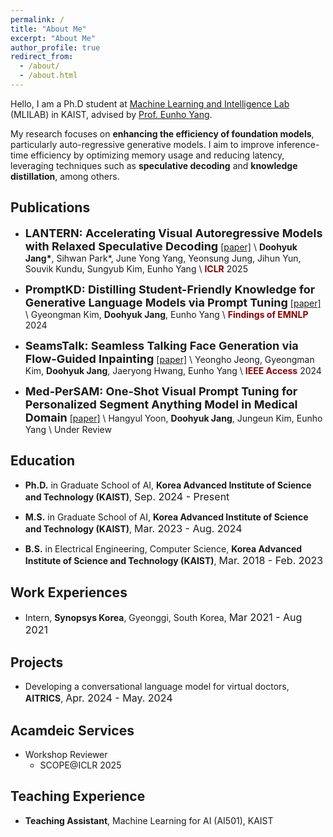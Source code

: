 ```yaml
---
permalink: /
title: "About Me"
excerpt: "About Me"
author_profile: true
redirect_from:
  - /about/
  - /about.html
---
```


Hello, I am a Ph.D student at [Machine Learning and Intelligence Lab](https://mli.kaist.ac.kr/) (MLILAB) in KAIST, advised by [Prof. Eunho Yang](https://sites.google.com/site/yangeh/publications).

My research focuses on **enhancing the efficiency of foundation models**, particularly auto-regressive generative models. I aim to improve inference-time efficiency by optimizing memory usage and reducing latency, leveraging techniques such as **speculative decoding** and **knowledge distillation**, among others.


## Publications
- **<font size="4">LANTERN: Accelerating Visual Autoregressive Models with Relaxed Speculative Decoding</font>**
[[paper]](https://openreview.net/pdf?id=98d7DLMGdt) \\
**Doohyuk Jang\***, Sihwan Park\*, June Yong Yang, Yeonsung Jung, Jihun Yun, Souvik Kundu, Sungyub Kim, Eunho Yang \\
<span style="color:darkred">**ICLR**</span> 2025

- **<font size="4">PromptKD: Distilling Student-Friendly Knowledge for Generative Language Models via Prompt Tuning</font>**
[[paper]](https://aclanthology.org/2024.findings-emnlp.364.pdf) \\
Gyeongman Kim, **Doohyuk Jang**, Eunho Yang \\
<span style="color:darkred">**Findings of EMNLP**</span> 2024

- **<font size="4">SeamsTalk: Seamless Talking Face Generation via Flow-Guided Inpainting</font>**
[[paper]](https://ieeexplore.ieee.org/stamp/stamp.jsp?tp=&arnumber=10479466) \\
Yeongho Jeong, Gyeongman Kim, **Doohyuk Jang**,  Jaeryong Hwang, Eunho Yang \\
<span style="color:darkred">**IEEE Access**</span> 2024

- **<font size="4">Med-PerSAM: One-Shot Visual Prompt Tuning for Personalized Segment Anything Model in Medical Domain</font>**
[[paper]](https://arxiv.org/pdf/2411.16123) \\
Hangyul Yoon, **Doohyuk Jang**, Jungeun Kim, Eunho Yang \\
Under Review

## Education
- **Ph.D.**  in Graduate School of AI, **Korea Advanced Institute of Science and Technology (KAIST)**, <font size="3">Sep. 2024 - Present</font> 

- **M.S.** in Graduate School of AI, **Korea Advanced Institute of Science and Technology (KAIST)**, <font size="3">Mar. 2023 - Aug. 2024</font> 

- **B.S.** in Electrical Engineering, Computer Science, **Korea Advanced Institute of Science and Technology (KAIST)**, <font size="3">Mar. 2018 - Feb. 2023</font>

## Work Experiences
- Intern, **Synopsys Korea**, Gyeonggi, South Korea, <font size="3"> Mar 2021 - Aug 2021 </font>

## Projects
- Developing a conversational language model for virtual doctors, **AITRICS**, <font size="3">Apr. 2024 - May. 2024</font>

## Acamdeic Services
- Workshop Reviewer
    - SCOPE@ICLR 2025

## Teaching Experience
- **Teaching Assistant**, Machine Learning for AI (AI501), KAIST